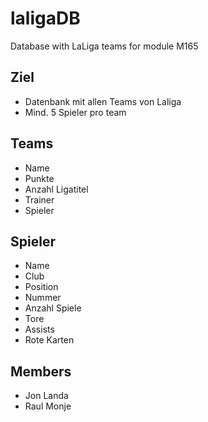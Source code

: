 # laligaDB
Database with LaLiga teams for module M165

## Ziel
- Datenbank mit allen Teams von Laliga
- Mind. 5 Spieler pro team

## Teams
- Name
- Punkte
- Anzahl Ligatitel
- Trainer
- Spieler

## Spieler
- Name
- Club
- Position
- Nummer
- Anzahl Spiele
- Tore
- Assists
- Rote Karten

## Members
- Jon Landa
- Raul Monje
